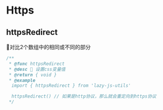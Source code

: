 # Https
## httpsRedirect
🧿对比2个数组中的相同或不同的部分
```typescript
/**
 * @func httpsRedirect
 * @desc 📝 设置css变量值
 * @return { void }
 * @example
  import { httpsRedirect } from 'lazy-js-utils'

  httpsRedirect() // 如果是http协议，那么就会重定向到https协议
 */
```
